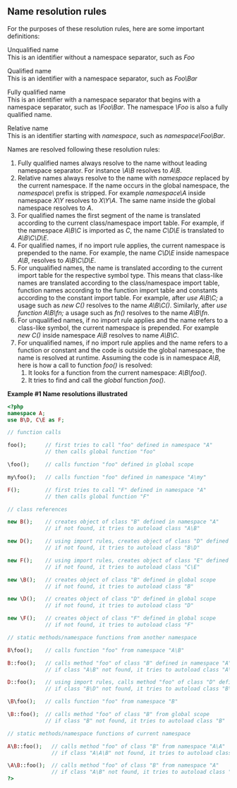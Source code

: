 Name resolution rules
---------------------

For the purposes of these resolution rules, here are some important
definitions:

Unqualified name  
This is an identifier without a namespace separator, such as *Foo*

Qualified name  
This is an identifier with a namespace separator, such as *Foo\\Bar*

Fully qualified name  
This is an identifier with a namespace separator that begins with a
namespace separator, such as *\\Foo\\Bar*. The namespace *\\Foo* is also
a fully qualified name.

Relative name  
This is an identifier starting with *namespace*, such as
*namespace\\Foo\\Bar*.

Names are resolved following these resolution rules:

1.  <span class="simpara"> Fully qualified names always resolve to the
    name without leading namespace separator. For instance *\\A\\B*
    resolves to *A\\B*. </span>
2.  <span class="simpara"> Relative names always resolve to the name
    with *namespace* replaced by the current namespace. If the name
    occurs in the global namespace, the *namespace\\* prefix is
    stripped. For example *namespace\\A* inside namespace *X\\Y*
    resolves to *X\\Y\\A*. The same name inside the global namespace
    resolves to *A*. </span>
3.  <span class="simpara"> For qualified names the first segment of the
    name is translated according to the current class/namespace import
    table. For example, if the namespace *A\\B\\C* is imported as *C*,
    the name *C\\D\\E* is translated to *A\\B\\C\\D\\E*. </span>
4.  <span class="simpara"> For qualified names, if no import rule
    applies, the current namespace is prepended to the name. For
    example, the name *C\\D\\E* inside namespace *A\\B*, resolves to
    *A\\B\\C\\D\\E*. </span>
5.  <span class="simpara"> For unqualified names, the name is translated
    according to the current import table for the respective symbol
    type. This means that class-like names are translated according to
    the class/namespace import table, function names according to the
    function import table and constants according to the constant import
    table. For example, after *use A\\B\\C;* a usage such as *new C()*
    resolves to the name *A\\B\\C()*. Similarly, after *use function
    A\\B\\fn;* a usage such as *fn()* resolves to the name *A\\B\\fn*.
    </span>
6.  <span class="simpara"> For unqualified names, if no import rule
    applies and the name refers to a class-like symbol, the current
    namespace is prepended. For example *new C()* inside namespace
    *A\\B* resolves to name *A\\B\\C*. </span>
7.  <span class="simpara"> For unqualified names, if no import rule
    applies and the name refers to a function or constant and the code
    is outside the global namespace, the name is resolved at runtime.
    Assuming the code is in namespace *A\\B*, here is how a call to
    function *foo()* is resolved: </span>
    1.  <span class="simpara"> It looks for a function from the current
        namespace: *A\\B\\foo()*. </span>
    2.  <span class="simpara"> It tries to find and call the *global*
        function *foo()*. </span>

**Example \#1 Name resolutions illustrated**

``` php
<?php
namespace A;
use B\D, C\E as F;

// function calls

foo();      // first tries to call "foo" defined in namespace "A"
            // then calls global function "foo"

\foo();     // calls function "foo" defined in global scope

my\foo();   // calls function "foo" defined in namespace "A\my"

F();        // first tries to call "F" defined in namespace "A"
            // then calls global function "F"

// class references

new B();    // creates object of class "B" defined in namespace "A"
            // if not found, it tries to autoload class "A\B"

new D();    // using import rules, creates object of class "D" defined in namespace "B"
            // if not found, it tries to autoload class "B\D"

new F();    // using import rules, creates object of class "E" defined in namespace "C"
            // if not found, it tries to autoload class "C\E"

new \B();   // creates object of class "B" defined in global scope
            // if not found, it tries to autoload class "B"

new \D();   // creates object of class "D" defined in global scope
            // if not found, it tries to autoload class "D"

new \F();   // creates object of class "F" defined in global scope
            // if not found, it tries to autoload class "F"

// static methods/namespace functions from another namespace

B\foo();    // calls function "foo" from namespace "A\B"

B::foo();   // calls method "foo" of class "B" defined in namespace "A"
            // if class "A\B" not found, it tries to autoload class "A\B"

D::foo();   // using import rules, calls method "foo" of class "D" defined in namespace "B"
            // if class "B\D" not found, it tries to autoload class "B\D"

\B\foo();   // calls function "foo" from namespace "B"

\B::foo();  // calls method "foo" of class "B" from global scope
            // if class "B" not found, it tries to autoload class "B"

// static methods/namespace functions of current namespace

A\B::foo();   // calls method "foo" of class "B" from namespace "A\A"
              // if class "A\A\B" not found, it tries to autoload class "A\A\B"

\A\B::foo();  // calls method "foo" of class "B" from namespace "A"
              // if class "A\B" not found, it tries to autoload class "A\B"
?>
```
